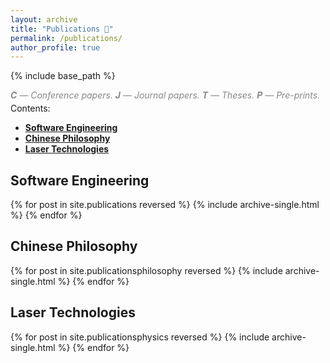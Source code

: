 ```yaml
---
layout: archive
title: "Publications 📜"
permalink: /publications/
author_profile: true
---
```


{% include base_path %}

<p style="margin-bottom: -10px; padding-bottom: 0; color: #888888"><i><b>C</b> — Conference papers. <b>J</b> — Journal papers. <b>T</b> — Theses. <b>P</b> — Pre-prints.</i></p>
<p>Contents:</p>
<ul>
    <li><a href="#se"><b>Software Engineering</b></a></li>
    <li><a href="#philosophy"><b>Chinese Philosophy</b></a></li>
    <li><a href="#physics"><b>Laser Technologies</b></a></li>
</ul>

<h2 id="se">Software Engineering</h2>

{% for post in site.publications reversed %}
  {% include archive-single.html %}
{% endfor %}

<h2 id="philosophy">Chinese Philosophy</h2>

{% for post in site.publicationsphilosophy reversed %}
{% include archive-single.html %}
{% endfor %}

<h2 id="physics">Laser Technologies</h2>

{% for post in site.publicationsphysics reversed %}
  {% include archive-single.html %}
{% endfor %}